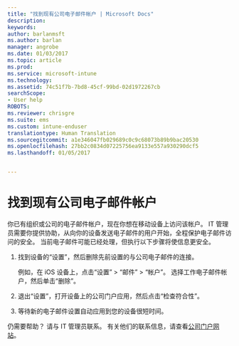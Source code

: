 ```yaml
---
title: "找到现有公司电子邮件帐户 | Microsoft Docs"
description: 
keywords: 
author: barlanmsft
ms.author: barlan
manager: angrobe
ms.date: 01/03/2017
ms.topic: article
ms.prod: 
ms.service: microsoft-intune
ms.technology: 
ms.assetid: 74c51f7b-7bd8-45cf-99bd-02d1972267cb
searchScope:
- User help
ROBOTS: 
ms.reviewer: chrisgre
ms.suite: ems
ms.custom: intune-enduser
translationtype: Human Translation
ms.sourcegitcommit: a1e346047fb029689c0c9c68073b89b9bac20530
ms.openlocfilehash: 27bb2c0834d07225756ea9133e557a930290dcf5
ms.lasthandoff: 01/05/2017


---
```


# <a name="an-existing-company-email-account-was-found"></a>找到现有公司电子邮件帐户

你已有组织或公司的电子邮件帐户，现在你想在移动设备上访问该帐户。 IT 管理员需要你提供协助，从向你的设备发送电子邮件的用户开始，全程保护电子邮件访问的安全。 当前电子邮件可能已经处理，但执行以下步骤将使信息更安全。

1.  找到设备的“设置”，然后删除先前设置的与公司电子邮件的连接。

    例如，在 iOS 设备上，点击“设置” > “邮件” > “帐户”。 选择工作电子邮件帐户，然后单击“删除”。

2.  退出“设置”，打开设备上的公司门户应用，然后点击“检查符合性”。

3.  等待新的电子邮件设置自动应用到您的设备很短时间。

仍需要帮助？ 请与 IT 管理员联系。 有关他们的联系信息，请查看[公司门户网站](http://portal.manage.microsoft.com)。

